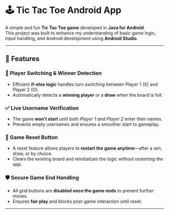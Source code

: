 # 🕹 Tic Tac Toe Android App

A simple and fun **Tic Tac Toe game** developed in **Java for Android**.  
This project was built to enhance my understanding of basic game logic, input handling, and Android development using **Android Studio**.

---

## 🚀 Features

### 🔁 Player Switching & Winner Detection
- Efficient **if–else logic** handles *turn switching* between Player 1 (X) and Player 2 (O).  
- Automatically detects a **winning player** or a **draw** when the board is full.

### ✅ Live Username Verification
- The game **won’t start** until both *Player 1 and Player 2* enter their names.  
- Prevents empty usernames and ensures a smoother start to gameplay.

### 🔄 Game Reset Button
- A reset feature allows players to **restart the game anytime**—after a win, draw, or by choice.  
- Clears the existing board and reinitializes the logic *without restarting the app*.

### 🛡 Secure Game End Handling
- All grid buttons are **disabled once the game ends** to prevent further moves.  
- Ensures **fair play** and blocks post-game interaction until reset.

---
